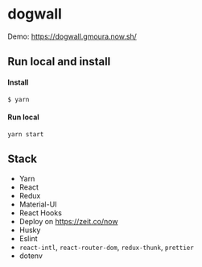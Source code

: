 # dogwall

Demo: https://dogwall.gmoura.now.sh/

## Run local and install

#### Install

`$ yarn`

#### Run local

`yarn start`

## Stack

- Yarn
- React
- Redux
- Material-UI
- React Hooks
- Deploy on https://zeit.co/now
- Husky
- Eslint
- `react-intl`, `react-router-dom`, `redux-thunk`, `prettier`
- dotenv

